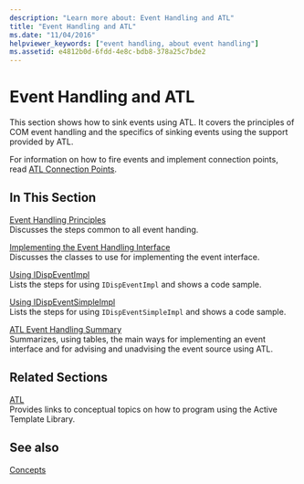 ```yaml
---
description: "Learn more about: Event Handling and ATL"
title: "Event Handling and ATL"
ms.date: "11/04/2016"
helpviewer_keywords: ["event handling, about event handling"]
ms.assetid: e4812b0d-6fdd-4e8c-bdb8-378a25c7bde2
---
```

# Event Handling and ATL

This section shows how to sink events using ATL. It covers the principles of COM event handling and the specifics of sinking events using the support provided by ATL.

For information on how to fire events and implement connection points, read [ATL Connection Points](../atl/atl-connection-points.md).

## In This Section

[Event Handling Principles](../atl/event-handling-principles.md)<br/>
Discusses the steps common to all event handing.

[Implementing the Event Handling Interface](../atl/implementing-the-event-handling-interface.md)<br/>
Discusses the classes to use for implementing the event interface.

[Using IDispEventImpl](../atl/using-idispeventimpl.md)<br/>
Lists the steps for using `IDispEventImpl` and shows a code sample.

[Using IDispEventSimpleImpl](../atl/using-idispeventsimpleimpl.md)<br/>
Lists the steps for using `IDispEventSimpleImpl` and shows a code sample.

[ATL Event Handling Summary](../atl/atl-event-handling-summary.md)<br/>
Summarizes, using tables, the main ways for implementing an event interface and for advising and unadvising the event source using ATL.

## Related Sections

[ATL](../atl/active-template-library-atl-concepts.md)<br/>
Provides links to conceptual topics on how to program using the Active Template Library.

## See also

[Concepts](../atl/active-template-library-atl-concepts.md)
